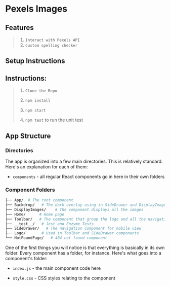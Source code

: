 # Pexels Images

## Features
> 1. `Interact with Pexels API` 
> 2. `Custom spelling checker`

## Setup Instructions

## Instructions:

> 1. `Clone the Repo`
> 
> 2. `npm install`
> 
> 3. `npm start`
> 
> 4. `npm test` to run the unit test



## App Structure

### Directories

The app is organized into a few main directories. This is relatively standard. Here's an explanation for each of them:

- `components` - all regular React components go in here in their own folders


### Component Folders

```sh
├── App/  # The root component
├── Backdrop/   # The dark overlay using in SideDrawer and DisplayImages compnents
├── DisplayImages/    # The component displays all the images
├── Home/      # Home page 
├── Toolbar/   # The component that group the logo and all the navigation items 
├── __test__/   # Jest and Enzyme Tests
├── SideDrawer/   # The navigation component for mobile view
├── Logo/       # Used in Toolbar and SideDrawer components
└── NotFoundPage/   # 404 not found component
```


One of the first things you will notice is that everything is basically in its own folder. Every component has a folder, for instance. Here's what goes into a component's folder:

- `index.js` - the main component code here

- `style.css` - CSS styles relating to the component
